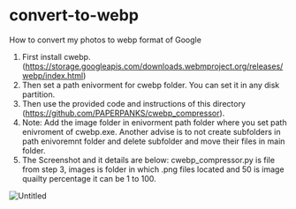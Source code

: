 # convert-to-webp
How to convert my photos to webp format of Google
1. First install cwebp. (https://storage.googleapis.com/downloads.webmproject.org/releases/webp/index.html)
2. Then set a path enivorment for cwebp folder. You can set it in any disk partition.
3. Then use the provided code and instructions of this directory (https://github.com/PAPERPANKS/cwebp_compressor).
4. Note: Add the image folder in enivorment path folder where you set path enivroment of cwebp.exe. Another advise is to not create subfolders in path enivoremnt folder and delete subfolder and move their files in main folder.
5. The Screenshot and it details are below:
   cwebp_compressor.py is file from step 3, 
   images is folder in which .png files located and
   50 is image quailty percentage it can be 1 to 100.
   
![Untitled](https://github.com/umer007khan/convert-to-webp/assets/56508999/1eb716c1-b326-42f0-bfc7-ca166fdbda7e)

